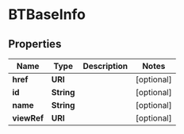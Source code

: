 

# BTBaseInfo


## Properties

Name | Type | Description | Notes
------------ | ------------- | ------------- | -------------
**href** | **URI** |  |  [optional]
**id** | **String** |  |  [optional]
**name** | **String** |  |  [optional]
**viewRef** | **URI** |  |  [optional]



